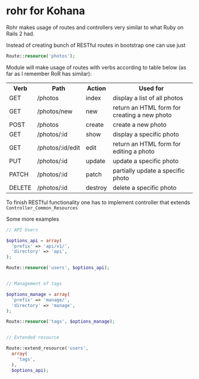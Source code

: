 rohr for Kohana
===============

Rohr makes usage of routes and controllers very similar to what Ruby on Rails 2 had.

Instead of creating bunch of RESTful routes in bootstrap one can use just

```php
Route::resource('photos');
```

Module will make usage of routes with verbs according to table below (as far as I remember RoR has similar):

<table>
  <tr>
    <th>Verb</th>
    <th>Path</th>
    <th>Action</th>
    <th>Used for</th>
  </tr>
  <tr>
    <td>GET</td>
    <td>/photos</td>
    <td>index</td>
    <td>display a list of all photos</td>
  </tr>
  <tr>
    <td>GET</td>
    <td>/photos/new</td>
    <td>new</td>
    <td>return an HTML form for creating a new photo</td>
  </tr>
  <tr>
    <td>POST</td>
    <td>/photos</td>
    <td>create</td>
    <td>create a new photo</td>
  </tr>
  <tr>
    <td>GET</td>
    <td>/photos/:id</td>
    <td>show</td>
    <td>display a specific photo</td>
  </tr>
  <tr>
    <td>GET</td>
    <td>/photos/:id/edit</td>
    <td>edit</td>
    <td>return an HTML form for editing a photo</td>
  </tr>
  <tr>
    <td>PUT</td>
    <td>/photos/:id</td>
    <td>update</td>
    <td>update a specific photo</td>
  </tr>
  <tr>
    <td>PATCH</td>
    <td>/photos/:id</td>
    <td>patch</td>
    <td>partially update a specific photo</td>
  </tr>
  <tr>
    <td>DELETE</td>
    <td>/photos/:id</td>
    <td>destroy</td>
    <td>delete a specific photo</td>
  </tr>
</table>


To finish RESTful functionality one has to implement controller that extends `Controller_Common_Resources`


Some more examples

```php
// API Users

$options_api = array(
  'prefix' => 'api/v1/',
  'directory' => 'api',
);

Route::resource('users', $options_api);


// Management of tags

$options_manage = array(
  'prefix' => 'manage/',
  'directory' => 'manage',
);

Route::resource('tags', $options_manage);


// Extended resource

Route::extend_resource('users',
  array(
    'tags',
  ),
  $options_api);
```
